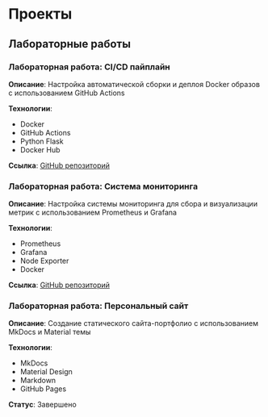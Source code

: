 # Проекты

## Лабораторные работы

### Лабораторная работа: CI/CD пайплайн

**Описание**: Настройка автоматической сборки и деплоя Docker образов с использованием GitHub Actions

**Технологии**: 
- Docker 
- GitHub Actions
- Python Flask
- Docker Hub

**Ссылка**: [GitHub репозиторий](https://github.com/ramiz-zznv/devops-lab-ziyazetdinov/tree/main/lab2)

### Лабораторная работа: Система мониторинга

**Описание**: Настройка системы мониторинга для сбора и визуализации метрик с использованием Prometheus и Grafana

**Технологии**:
- Prometheus
- Grafana
- Node Exporter
- Docker

**Ссылка**: [GitHub репозиторий](https://github.com/ramiz-zznv/devops-lab-ziyazetdinov/tree/main/lab3)

### Лабораторная работа: Персональный сайт

**Описание**: Создание статического сайта-портфолио с использованием MkDocs и Material темы

**Технологии**:
- MkDocs
- Material Design
- Markdown
- GitHub Pages

**Статус**: Завершено
